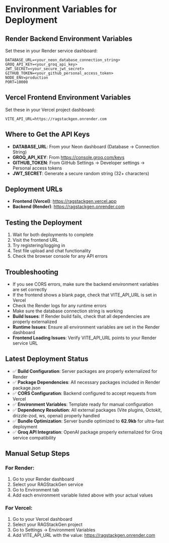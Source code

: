 # Environment Variables for Deployment

## Render Backend Environment Variables
Set these in your Render service dashboard:

```
DATABASE_URL=<your_neon_database_connection_string>
GROQ_API_KEY=<your_groq_api_key>
JWT_SECRET=<your_secure_jwt_secret>
GITHUB_TOKEN=<your_github_personal_access_token>
NODE_ENV=production
PORT=10000
```

## Vercel Frontend Environment Variables
Set these in your Vercel project dashboard:

```
VITE_API_URL=https://ragstackgen.onrender.com
```

## Where to Get the API Keys
- **DATABASE_URL**: From your Neon dashboard (Database -> Connection String)
- **GROQ_API_KEY**: From https://console.groq.com/keys
- **GITHUB_TOKEN**: From GitHub Settings -> Developer settings -> Personal access tokens
- **JWT_SECRET**: Generate a secure random string (32+ characters)

## Deployment URLs
- **Frontend (Vercel)**: https://ragstackgen.vercel.app
- **Backend (Render)**: https://ragstackgen.onrender.com

## Testing the Deployment
1. Wait for both deployments to complete
2. Visit the frontend URL
3. Try registering/logging in
4. Test file upload and chat functionality
5. Check the browser console for any API errors

## Troubleshooting
- If you see CORS errors, make sure the backend environment variables are set correctly
- If the frontend shows a blank page, check that VITE_API_URL is set in Vercel
- Check the Render logs for any runtime errors
- Make sure the database connection string is working
- **Build Issues**: If Render build fails, check that all dependencies are properly externalized
- **Runtime Issues**: Ensure all environment variables are set in the Render dashboard
- **Frontend Loading Issues**: Verify VITE_API_URL points to your Render service URL

## Latest Deployment Status
- ✅ **Build Configuration**: Server packages are properly externalized for Render
- ✅ **Package Dependencies**: All necessary packages included in Render package.json
- ✅ **CORS Configuration**: Backend configured to accept requests from Vercel
- ✅ **Environment Variables**: Template ready for manual configuration
- ✅ **Dependency Resolution**: All external packages (Vite plugins, Octokit, drizzle-zod, ws, openai) properly handled
- ✅ **Bundle Optimization**: Server bundle optimized to **62.9kb** for ultra-fast deployment
- ✅ **Groq API Integration**: OpenAI package properly externalized for Groq service compatibility

## Manual Setup Steps

### For Render:
1. Go to your Render dashboard
2. Select your RAGStackGen service
3. Go to Environment tab
4. Add each environment variable listed above with your actual values

### For Vercel:
1. Go to your Vercel dashboard
2. Select your RAGStackGen project
3. Go to Settings -> Environment Variables
4. Add VITE_API_URL with the value: https://ragstackgen.onrender.com

